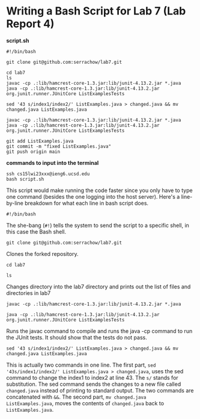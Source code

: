 # Writing a Bash Script for Lab 7 (Lab Report 4)

**script.sh**
```
#!/bin/bash

git clone git@github.com:serrachow/lab7.git

cd lab7
ls
javac -cp .:lib/hamcrest-core-1.3.jar:lib/junit-4.13.2.jar *.java
java -cp .:lib/hamcrest-core-1.3.jar:lib/junit-4.13.2.jar org.junit.runner.JUnitCore ListExamplesTests

sed '43 s/index1/index2/' ListExamples.java > changed.java && mv changed.java ListExamples.java

javac -cp .:lib/hamcrest-core-1.3.jar:lib/junit-4.13.2.jar *.java
java -cp .:lib/hamcrest-core-1.3.jar:lib/junit-4.13.2.jar org.junit.runner.JUnitCore ListExamplesTests

git add ListExamples.java
git commit -m "fixed ListExamples.java"
git push origin main
```

**commands to input into the terminal**
```
ssh cs15lwi23xxx@ieng6.ucsd.edu
bash script.sh
```

This script would make running the code faster since you only have to type one command (besides the one logging into the host server). Here's a line-by-line breakdown for what each line in bash script does.

`#!/bin/bash`

The she-bang (`#!`) tells the system to send the script to a specific shell, in this case the Bash shell.

`git clone git@github.com:serrachow/lab7.git`

Clones the forked repository.

`cd lab7`

`ls`

Changes directory into the lab7 directory and prints out the list of files and directories in lab7

`javac -cp .:lib/hamcrest-core-1.3.jar:lib/junit-4.13.2.jar *.java`

`java -cp .:lib/hamcrest-core-1.3.jar:lib/junit-4.13.2.jar org.junit.runner.JUnitCore ListExamplesTests`

Runs the javac command to compile and runs the java -cp command to run the JUnit tests. It should show that the tests do not pass.

`sed '43 s/index1/index2/' ListExamples.java > changed.java && mv changed.java ListExamples.java`

This is actually two commands in one line. The first part, `sed '43s/index1/index2/' ListExamples.java > changed.java`, uses the sed command to change the index1 to index2 at line 43. The `s/` stands for substitution. The sed command sends the changes to a new file called `changed.java` instead of printing to standard output. The two commands are concatenated with `&&`. The second part, `mv changed.java ListExamples.java`, moves the contents of `changed.java` back to `ListExamples.java`.
